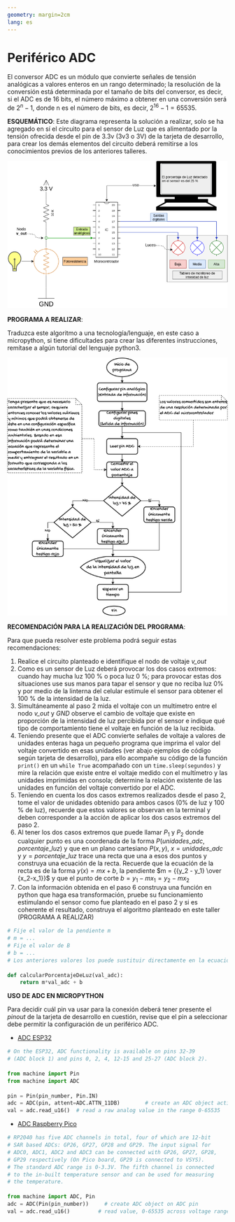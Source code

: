 ```yaml
---
geometry: margin=2cm
lang: es
---
```


# Periférico ADC

El conversor ADC es un módulo que convierte señales de tensión
analógicas a valores enteros en un rango determinado; la resolución
de la conversión está determinada por el tamaño de bits del conversor,
es decir, si el ADC es de 16 bits, el número máximo a obtener en una
conversión será de $2^{n}-1$, donde n es el número de bits, es decir, $2^{16}-1=65535$.

**ESQUEMÁTICO**:
Este diagrama representa la solución a realizar, solo se ha agregado en sí el
circuito para el sensor de Luz que es alimentado por la tensión ofrecida desde
el pin de 3.3v (3v3 o 3V) de la tarjeta de desarrollo, para crear los demás
elementos del circuito deberá remitirse a los conocimientos previos de los anteriores
talleres.

![Esquema circuital](./desing/t4-adc/adc-esquema.drawio.png)

**PROGRAMA A REALIZAR**:

Traduzca este algoritmo a una tecnología/lenguaje, en este caso a micropython,
si tiene dificultades para crear las diferentes instrucciones, remítase a algún
tutorial del lenguaje python3.

![Diagrama de flujo](./desing/t4-adc/adc-algoritmo.drawio.png)

**RECOMENDACIÓN PARA LA REALIZACIÓN DEL PROGRAMA**:

Para que pueda resolver este problema podrá seguir estas recomendaciones:

1. Realice el circuito planteado e identifique el nodo de voltaje *v\_out*
2. Como es un sensor de Luz deberá provocar los dos casos extremos: cuando hay mucha luz 100 %
o poca luz 0 %; para provocar estas dos situaciones use sus manos para tapar el sensor y que no reciba luz
0% y por medio de la linterna del celular estimule el sensor para obtener el 100 % de la intensidad de la luz.
3. Simultáneamente al paso 2 mida el voltaje con un multímetro entre el nodo *v\_out* y *GND* observe el cambio
de voltaje que existe en proporción de la intensidad de luz percibida por el sensor e indique qué tipo
de comportamiento tiene el voltaje en función de la luz recibida.
4. Teniendo presente que el ADC convierte señales de voltaje a valores de unidades enteras haga un pequeño
programa que imprima el valor del voltaje convertido en esas unidades (ver abajo ejemplos de código según tarjeta de desarrollo),
para ello acompañe su código de la función `print()` en  un `while True` acompañado con un
`time.sleep(segundos)` y mire la relación que existe entre el voltaje medido con el multímetro
y las unidades imprimidas en consola; determine la relación existente de las unidades en función
del voltaje convertido por el ADC.
5. Teniendo en cuenta los dos casos extremos realizados desde el paso 2, tome el valor de unidades obtenido
para ambos casos (0% de luz y 100 % de luz), recuerde que estos valores se observan en la terminal y deben corresponder
a la acción de aplicar los dos casos extremos del paso 2.
6. Al tener los dos casos extremos que puede llamar $P_1$ y $P_2$ donde cualquier punto es una coordenada
de la forma $P(unidades\_adc, porcentaje\_luz)$ y que en un plano cartesiano $P(x, y)$, $x=unidades\_adc$
y $y=porcentaje\_luz$ trace una recta que una a esos dos puntos y construya una ecuación de la recta.
Recuerde que la ecuación de la recta es de la forma $y(x) =  mx + b$, la pendiente $m = {{y_2 - y_1} \over {x_2-x_1}}$ y
que el punto de corte $b = y_1 -mx_1 = y_2 - mx_2$
7. Con la información obtenida en el paso 6 construya una función en python que haga esa transformación, pruebe su funcionamiento
estimulando el sensor como fue planteado en el paso 2 y si es coherente el resultado,
construya el algoritmo planteado en este taller (PROGRAMA A REALIZAR)
```py
# Fije el valor de la pendiente m
# m = ...
# Fije el valor de B
# b = ...
# Los anteriores valores los puede sustituir directamente en la ecuación.

def calcularPorcentajeDeLuz(val_adc):
    return m*val_adc + b
```

**USO DE ADC EN MICROPYTHON**

Para decidir cuál pin va usar para la conexión deberá tener presente el *pinout* de la tarjeta
de desarrollo en cuestión, revise que el pin a seleccionar debe permitir la configuración de
un periférico ADC.

* [ADC ESP32](https://docs.micropython.org/en/latest/esp32/quickref.html#adc-analog-to-digital-conversion)
```py
# On the ESP32, ADC functionality is available on pins 32-39
# (ADC block 1) and pins 0, 2, 4, 12-15 and 25-27 (ADC block 2).

from machine import Pin
from machine import ADC

pin = Pin(pin_number, Pin.IN)
adc = ADC(pin, attent=ADC.ATTN_11DB)        # create an ADC object acting on a pin
val = adc.read_u16()  # read a raw analog value in the range 0-65535
```

* [ADC Raspberry Pico](https://docs.micropython.org/en/latest/rp2/quickref.html#adc-analog-to-digital-conversion)
```py
# RP2040 has five ADC channels in total, four of which are 12-bit
# SAR based ADCs: GP26, GP27, GP28 and GP29. The input signal for
# ADC0, ADC1, ADC2 and ADC3 can be connected with GP26, GP27, GP28,
# GP29 respectively (On Pico board, GP29 is connected to VSYS).
# The standard ADC range is 0-3.3V. The fifth channel is connected
# to the in-built temperature sensor and can be used for measuring
# the temperature.

from machine import ADC, Pin
adc = ADC(Pin(pin_number))     # create ADC object on ADC pin
val = adc.read_u16()         # read value, 0-65535 across voltage range 0.0v - 3.3v
```

